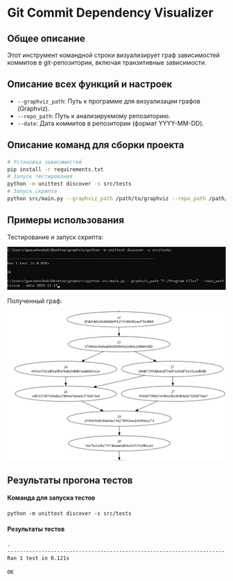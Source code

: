 # Git Commit Dependency Visualizer

## Общее описание

Этот инструмент командной строки визуализирует граф зависимостей коммитов в git-репозитории, включая транзитивные зависимости.

## Описание всех функций и настроек

- `--graphviz_path`: Путь к программе для визуализации графов (Graphviz).
- `--repo_path`: Путь к анализируемому репозиторию.
- `--date`: Дата коммитов в репозитории (формат YYYY-MM-DD).

## Описание команд для сборки проекта
```bash
# Установка зависимостей
pip install -r requirements.txt
# Запуск тестирования
python -m unittest discover -s src/tests
# Запуск скрипта
python src/main.py --graphviz_path /path/to/graphviz --repo_path /path/to/repo --date YYYY-MM-DD
```

## Примеры использования

Тестирование и запуск скрипта:

![image](https://github.com/guezwhozbak/configuration-upravlation/blob/main/homework2/screenshots/hw21.jpg)

Полученный граф:

![image](https://github.com/guezwhozbak/configuration-upravlation/blob/main/homework2/screenshots/hw22.jpg)

## Результаты прогона тестов

#### Команда для запуска тестов
```
python -m unittest discover -s src/tests
```
#### Результаты тестов
```
.
----------------------------------------------------------------------
Ran 1 test in 0.121s

OK
```
